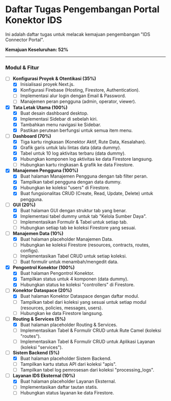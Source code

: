 # Daftar Tugas Pengembangan Portal Konektor IDS

Ini adalah daftar tugas untuk melacak kemajuan pengembangan "IDS Connector Portal".

**Kemajuan Keseluruhan: 52%**

---

### Modul & Fitur

- [ ] **Konfigurasi Proyek & Otentikasi (35%)**
  - [x] Inisialisasi proyek Next.js.
  - [x] Konfigurasi Firebase (Hosting, Firestore, Authentication).
  - [ ] Implementasi alur login dengan Email & Password.
  - [ ] Manajemen peran pengguna (admin, operator, viewer).

- [x] **Tata Letak Utama (100%)**
  - [x] Buat desain dashboard desktop.
  - [x] Implementasi Sidebar di sebelah kiri.
  - [x] Tambahkan menu navigasi ke Sidebar.
  - [x] Pastikan perutean berfungsi untuk semua item menu.

- [ ] **Dashboard (70%)**
  - [x] Tiga kartu ringkasan (Konektor Aktif, Rute Data, Kesalahan).
  - [x] Grafik garis untuk lalu lintas data (data dummy).
  - [x] Tabel untuk 10 log aktivitas terbaru (data dummy).
  - [x] Hubungkan komponen log aktivitas ke data Firestore langsung.
  - [ ] Hubungkan kartu ringkasan & grafik ke data Firestore.

- [x] **Manajemen Pengguna (100%)**
  - [x] Buat halaman Manajemen Pengguna dengan tab filter peran.
  - [x] Tampilkan tabel pengguna dengan data dummy.
  - [x] Hubungkan ke koleksi "users" di Firestore.
  - [x] Buat fungsionalitas CRUD (Create, Read, Update, Delete) untuk pengguna.

- [ ] **GUI (20%)**
  - [x] Buat halaman GUI dengan struktur tab yang benar.
  - [x] Implementasi tabel dummy untuk tab "Kelola Sumber Daya".
  - [ ] Implementasikan Formulir & Tabel untuk setiap tab.
  - [ ] Hubungkan setiap tab ke koleksi Firestore yang sesuai.

- [ ] **Manajemen Data (10%)**
  - [x] Buat halaman placeholder Manajemen Data.
  - [ ] Hubungkan ke koleksi Firestore (resources, contracts, routes, configs).
  - [ ] Implementasikan Tabel CRUD untuk setiap koleksi.
  - [ ] Buat formulir untuk menambah/mengedit data.

- [x] **Pengontrol Konektor (100%)**
  - [x] Buat halaman Pengontrol Konektor.
  - [x] Tampilkan status untuk 4 komponen (data dummy).
  - [x] Hubungkan status ke koleksi "controllers" di Firestore.

- [ ] **Konektor Dataspace (20%)**
  - [x] Buat halaman Konektor Dataspace dengan daftar modul.
  - [ ] Tampilkan tabel dari koleksi yang sesuai untuk setiap modul (resources, policies, messages, users).
  - [ ] Hubungkan ke data Firestore langsung.

- [ ] **Routing & Services (5%)**
  - [x] Buat halaman placeholder Routing & Services.
  - [ ] Implementasikan Tabel & Formulir CRUD untuk Rute Camel (koleksi "routes").
  - [ ] Implementasikan Tabel & Formulir CRUD untuk Aplikasi Layanan (koleksi "services").

- [ ] **Sistem Backend (5%)**
  - [x] Buat halaman placeholder Sistem Backend.
  - [ ] Tampilkan kartu status API dari koleksi "apis".
  - [ ] Tampilkan tabel log pemrosesan dari koleksi "processing_logs".

- [ ] **Layanan IDS Eksternal (10%)**
  - [x] Buat halaman placeholder Layanan Eksternal.
  - [ ] Implementasikan daftar tautan statis.
  - [ ] Hubungkan status layanan ke data Firestore.
